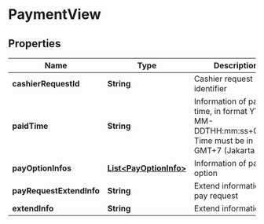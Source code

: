 

# PaymentView


## Properties

| Name | Type | Description | Notes |
|------------ | ------------- | ------------- | -------------|
|**cashierRequestId** | **String** | Cashier request identifier |  [optional] |
|**paidTime** | **String** | Information of paid time, in format YYYY-MM-DDTHH:mm:ss+07:00. Time must be in GMT+7 (Jakarta time) |  [optional] |
|**payOptionInfos** | [**List&lt;PayOptionInfo&gt;**](PayOptionInfo.md) | Information of pay option |  |
|**payRequestExtendInfo** | **String** | Extend information of pay request |  [optional] |
|**extendInfo** | **String** | Extend information |  [optional] |




